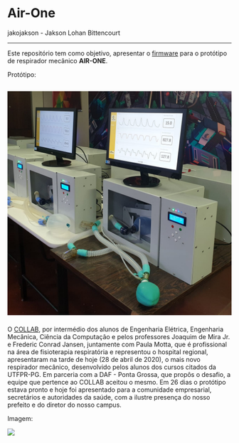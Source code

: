 # Air-One


jakojakson - Jakson Lohan Bittencourt



---------
Este repositório tem como objetivo, apresentar o [firmware](https://bitbucket.org/Nazarique/projeto-air/src/master/) para o protótipo de respirador mecânico **AIR-ONE**.

Protótipo:

![](https://github.com/jakojakson/Air-one/blob/master/Midia/WhatsApp%20Image%202021-04-07%20at%2021.13.27.jpeg)
---------
O [COLLAB](https://linktr.ee/collabutfpr), por intermédio dos alunos de Engenharia Elétrica, Engenharia Mecânica, Ciência da Computação e pelos professores Joaquim de Mira Jr. e Frederic Conrad Jansen, juntamente com Paula Motta, que é profissional na área de fisioterapia respiratória e representou o hospital regional, apresentaram na tarde de hoje (28 de abril de 2020), o mais novo respirador mecânico, desenvolvido pelos alunos dos cursos citados da UTFPR-PG.
Em parceria com a DAF - Ponta Grossa, que propôs o desafio, a equipe que pertence ao COLLAB aceitou o mesmo. Em 26 dias o protótipo estava pronto e hoje foi apresentado para a comunidade empresarial, secretários e autoridades da saúde, com a ilustre presença do nosso prefeito e do diretor do nosso campus.

Imagem:

![](https://scontent-gru2-2.xx.fbcdn.net/v/t1.0-9/95094571_117131986638964_7936541719770693632_n.jpg?_nc_cat=111&ccb=2&_nc_sid=2d5d41&_nc_ohc=nHEOrSn9PP8AX97byrj&_nc_ht=scontent-gru2-2.xx&oh=72cc3ea5201a1ce05a09df1c95a8eb6b&oe=6038196C)
